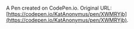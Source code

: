 # 

A Pen created on CodePen.io. Original URL: [https://codepen.io/KatAnonymus/pen/XWMRYjb](https://codepen.io/KatAnonymus/pen/XWMRYjb).



